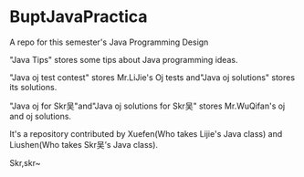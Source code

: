 # BuptJavaPractica
A repo for this semester's Java Programming Design                

"Java Tips" stores some tips about Java programming ideas.        

"Java oj test contest" stores Mr.LiJie's Oj tests and"Java oj solutions" stores its solutions.     

"Java oj for Skr吴"and"Java oj solutions for Skr吴" stores Mr.WuQifan's oj and oj solutions.       

It's a repository contributed by Xuefen(Who takes Lijie's Java class) and Liushen(Who takes Skr吴’s Java class).         

Skr,skr~
